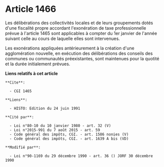 # Article 1466

Les délibérations des collectivités locales et de leurs groupements dotés d'une fiscalité propre accordant l'exonération de
taxe professionnelle prévue à l'article 1465 sont applicables à compter du 1er janvier de l'année suivant celle au cours de
laquelle elles sont intervenues.

Les exonérations appliquées antérieurement à la création d'une agglomération nouvelle, en exécution des délibérations des
conseils des communes ou communautés préexistantes, sont maintenues pour la quotité et la durée initialement prévues.

**Liens relatifs à cet article**

	**Cite**:

	  - CGI 1465

	**Liens**:

	  - HISTO: Edition du 24 juin 1991

	**Cité par**:

	  - Loi n°80-10 du 10 janvier 1980 - art. 32 (V)
	  - Loi n°2015-991 du 7 août 2015 - art. 59
	  - Code général des impôts, CGI. - art. 1586 nonies (V)
	  - Code général des impôts, CGI. - art. 1639 A bis (VD)

	**Modifié par**:

	  - Loi n°90-1169 du 29 décembre 1990 - art. 36 () JORF 30 décembre 1990
